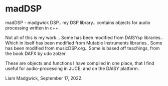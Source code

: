 # madDSP

madDSP - madgwick DSP..
my DSP library.. contains objects for audio processing written in c++.

Not all of this is my work...
Some has been modified from DAISYsp libraries..
Which in itself has been modified from Mutable Instruments libraries..
Some has been modified from musicDSP.org..
Some is based off teachings, from the book DAFX by udo zolzer.

These are objects and functions I have compiled in one place, 
that I find useful for audio-processing in JUCE; and on the DAISY platform.

Liam Madgwick, 
September 17, 2022.
